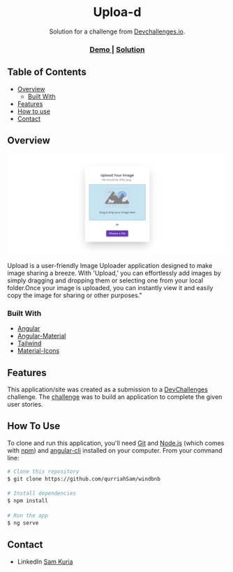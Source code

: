 <!-- Please update value in the {}  -->

<h1 align="center" width="200" >Uploa-d</h1>
 
<div align="center">
   Solution for a challenge from  <a href="http://devchallenges.io" target="_blank">Devchallenges.io</a>.
</div>

<div align="center">
  <h3>
    <a href="https://uploa-d.vercel.app/">
      Demo
    </a>
    <span> | </span>
    <a href="https://github.com/qurriahSam/uploa-d.git">
      Solution
    </a>
  </h3>
</div>

<!-- TABLE OF CONTENTS -->

## Table of Contents

- [Overview](#overview)
  - [Built With](#built-with)
- [Features](#features)
- [How to use](#how-to-use)
- [Contact](#contact)

<!-- OVERVIEW -->

## Overview

![screenshot](./src/assets/screenshot.png)

Upload is a user-friendly Image Uploader application designed to make image sharing a breeze. With 'Upload,' you can effortlessly add images by simply dragging and dropping them or selecting one from your local folder.Once your image is uploaded, you can instantly view it and easily copy the image for sharing or other purposes."

### Built With

<!-- This section should list any major frameworks that you built your project using. Here are a few examples.-->

- [Angular](https://angular.io)
- [Angular-Material](https://material.angular.io)
- [Tailwind](https://tailwindcss.com/)
- [Material-Icons](https://fonts.google.com/)

## Features

<!-- List the features of your application or follow the template. Don't share the figma file here :) -->

This application/site was created as a submission to a [DevChallenges](https://devchallenges.io/challenges) challenge. The [challenge](https://legacy.devchallenges.io/challenges/O2iGT9yBd6xZBrOcVirx) was to build an application to complete the given user stories.

## How To Use

<!-- Example: -->

To clone and run this application, you'll need [Git](https://git-scm.com) and [Node.js](https://nodejs.org/en/download/) (which comes with [npm](http://npmjs.com)) and [angular-cli](https://angular.io/cli) installed on your computer. From your command line:

```bash
# Clone this repository
$ git clone https://github.com/qurriahSam/windbnb

# Install dependencies
$ npm install

# Run the app
$ ng serve
```

## Contact

- LinkedIn [Sam Kuria](https://www.linkedin.com/in/sam-kuria/)
